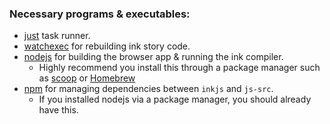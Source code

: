 ### Necessary programs & executables:
- [just](https://github.com/casey/just) task runner.
- [watchexec](https://github.com/watchexec/watchexec) for rebuilding ink story code.
- [nodejs](https://nodejs.dev/) for building the browser app & running the ink compiler.
    - Highly recommend you install this through a package manager such as [scoop](https://scoop.sh/) or [Homebrew](https://brew.sh/)
- [npm](https://www.npmjs.com/) for managing dependencies between `inkjs` and `js-src`. 
    - If you installed nodejs via a package manager, you should already have this.
